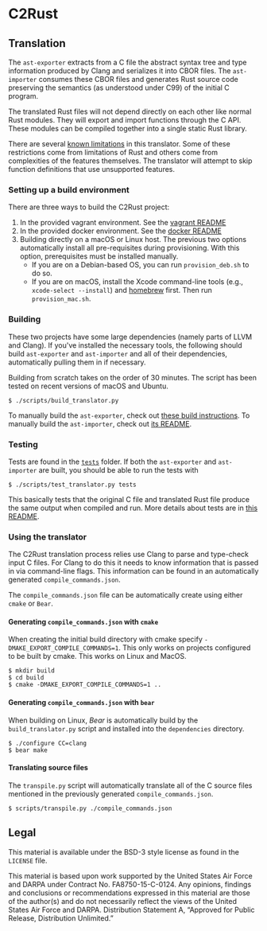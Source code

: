 # C2Rust

## Translation

The `ast-exporter` extracts from a C file the abstract syntax tree and type information produced by
Clang and serializes it into CBOR files. The `ast-importer` consumes these CBOR files and generates
Rust source code preserving the semantics (as understood under C99) of the initial C program.

The translated Rust files will not depend directly on each other like
normal Rust modules. They will export and import functions through the C
API. These modules can be compiled together into a single static Rust
library.

There are several [known limitations](docs/known-limitations.md)
in this translator. Some of these restrictions come from limitations of
Rust and others come from complexities of the features themselves. The
translator will attempt to skip function definitions that use
unsupported features.

### Setting up a build environment

There are three ways to build the C2Rust project:

1. In the provided vagrant environment. See the [vagrant README](vagrant/README.md)
2. In the provided docker environment. See the [docker README](docker/README.md)
3. Building directly on a macOS or Linux host. The previous two options automatically install all pre-requisites during provisioning. With this option, prerequisites must be installed manually. 
    - If you are on a Debian-based OS, you can run `provision_deb.sh` to do so. 
    - If you are on macOS, install the Xcode command-line tools (e.g., `xcode-select --install`) and [homebrew](https://brew.sh/) first. Then run `provision_mac.sh`.
   

### Building

These two projects have some large dependencies (namely parts of LLVM and Clang). If 
you've installed  the necessary tools, the following should build `ast-exporter` and 
`ast-importer` and all of their dependencies, automatically pulling them in if 
necessary.

Building from scratch takes on the order of 30 minutes. The script has been tested on recent versions of macOS and Ubuntu.

    $ ./scripts/build_translator.py

To manually build the `ast-exporter`, check out [these build instructions][0]. To manually build the
`ast-importer`, check out [its README](ast-importer/README.md).

### Testing

Tests are found in the [`tests`](tests) folder. If both the `ast-exporter` and `ast-importer` are
built, you should be able to run the tests with

    $ ./scripts/test_translator.py tests

This basically tests that the original C file and translated Rust file produce the same output when
compiled and run. More details about tests are in [this README](tests/README.md).

 [0]: docs/building-ast-exporter.md

### Using the translator

The C2Rust translation process relies use Clang to parse and type-check
input C files. For Clang to do this it needs to know information that is
passed in via command-line flags. This information can be found in an
automatically generated `compile_commands.json`.

The `compile_commands.json` file can be automatically create using
either `cmake` or `Bear`.

#### Generating `compile_commands.json` with `cmake`

When creating the initial build directory with cmake specify
`-DMAKE_EXPORT_COMPILE_COMMANDS=1`. This only works on projects
configured to be built by cmake. This works on Linux and MacOS.

    $ mkdir build
    $ cd build
    $ cmake -DMAKE_EXPORT_COMPILE_COMMANDS=1 ..

#### Generating `compile_commands.json` with `bear`

When building on Linux, *Bear* is automatically build by the
`build_translator.py` script and installed into the `dependencies`
directory.

    $ ./configure CC=clang
    $ bear make

#### Translating source files

The `transpile.py` script will automatically translate all of the C
source files mentioned in the previously generated
`compile_commands.json`.

    $ scripts/transpile.py ./compile_commands.json

## Legal

This material is available under the BSD-3 style license as found in the
`LICENSE` file.

This material is based upon work supported by the United States Air Force and
DARPA under Contract No. FA8750-15-C-0124.  Any opinions, findings and
conclusions or recommendations  expressed in this material are those of the
author(s) and do not necessarily reflect the views of the United States Air
Force and DARPA.  Distribution Statement A, “Approved for Public Release,
Distribution Unlimited.”
